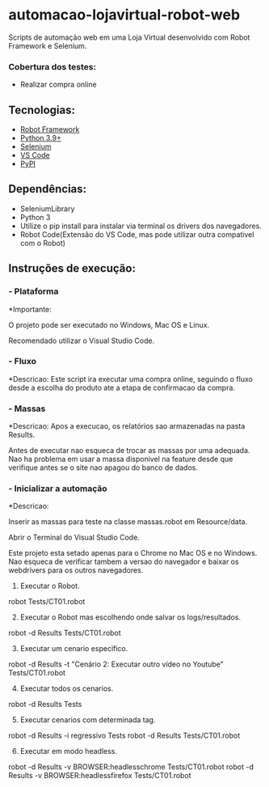 # automacao-lojavirtual-robot-web

Scripts de automação web em uma Loja Virtual desenvolvido com Robot Framework e Selenium.

### Cobertura dos testes:

* Realizar compra online

## Tecnologias:

* [Robot Framework](https://robotframework.org/)
* [Python 3.9+](https://www.python.org/)
* [Selenium](https://robotframework.org/SeleniumLibrary/SeleniumLibrary.html)
* [VS Code](https://code.visualstudio.com/)
* [PyPI](https://pypi.org/project/selenium/)

## Dependências:

* SeleniumLibrary
* Python 3
* Utilize o pip install para instalar via terminal os drivers dos navegadores.
* Robot Code(Extensão do VS Code, mas pode utilizar outra compativel com o Robot)

## Instruções de execução:

### - Plataforma

*Importante:

O projeto pode ser executado no Windows, Mac OS e Linux.

Recomendado utilizar o Visual Studio Code.

### - Fluxo

*Descricao: Este script ira executar uma compra online, seguindo o fluxo desde a escolha do produto ate a etapa de confirmacao da compra.

### - Massas

*Descricao:
Apos a execucao, os relatórios sao armazenadas na pasta Results.

Antes de executar nao esqueca de trocar as massas por uma adequada. Nao ha problema em usar a massa disponivel na feature desde que verifique antes se o site nao apagou do banco de dados.

### - Inicializar a automação

*Descricao:

Inserir as massas para teste na classe massas.robot em Resource/data.

Abrir o Terminal do Visual Studio Code.

Este projeto esta setado apenas para o Chrome no Mac OS e no Windows. Nao esqueca de verificar tambem a versao do navegador e baixar os webdrivers para os outros navegadores.

1. Executar o Robot.

robot Tests/CT01.robot

2. Executar o Robot mas escolhendo onde salvar os logs/resultados.

robot -d Results Tests/CT01.robot

3. Executar um cenario especifico.

robot -d Results -t "Cenário 2: Executar outro vídeo no Youtube" Tests/CT01.robot

4. Executar todos os cenarios.

robot -d Results Tests

5. Executar cenarios com determinada tag.

robot -d Results -i regressivo Tests
robot -d Results Tests/CT01.robot

6. Executar em modo headless.

robot -d Results -v BROWSER:headlesschrome Tests/CT01.robot
robot -d Results -v BROWSER:headlessfirefox Tests/CT01.robot

